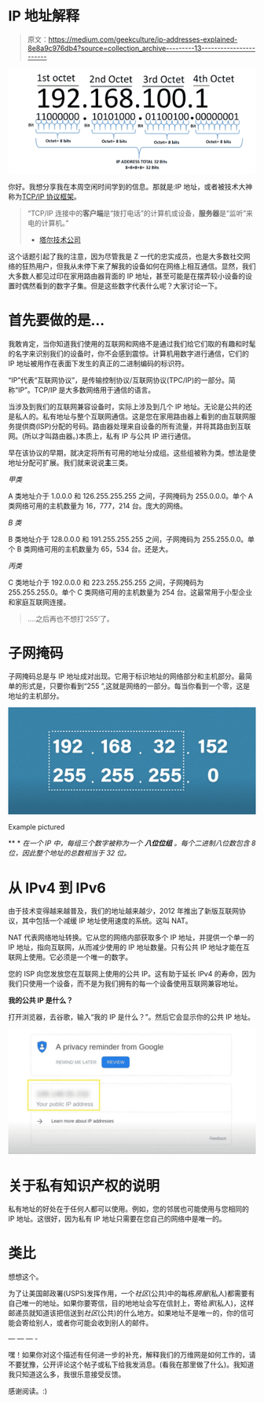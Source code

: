 # IP 地址解释

> 原文：<https://medium.com/geekculture/ip-addresses-explained-8e8a9c976db4?source=collection_archive---------13----------------------->

![](img/499731f252a30dfd9ecf37e38b00969f.png)

你好。我想分享我在本周空闲时间学到的信息。那就是:IP 地址，或者被技术大神称为[TCP/IP 协议框架](https://sourcedaddy.com/windows-xp/the-tcp-ip-protocol-framework.html)。

> “TCP/IP 连接中的**客户端**是“拨打电话”的计算机或设备，**服务器**是“监听”来电的计算机。”
> 
> - [塔尔技术公司](https://www.taltech.com/datacollection/articles/a_brief_overview_of_tcp_ip_communications)

这个话题引起了我的注意，因为尽管我是 Z 一代的忠实成员，也是大多数社交网络的狂热用户，但我从未停下来了解我的设备如何在网络上相互通信。显然，我们大多数人都见过印在家用路由器背面的 IP 地址，甚至可能是在摆弄较小设备的设置时偶然看到的数字子集。但是这些数字代表什么呢？大家讨论一下。

# 首先要做的是…

我敢肯定，当你知道我们使用的互联网和网络不是通过我们给它们取的有趣和时髦的名字来识别我们的设备时，你不会感到震惊。计算机用数字进行通信，它们的 IP 地址被用作在表面下发生的真正的二进制编码的标识符。

“IP”代表“互联网协议”，是传输控制协议/互联网协议(TPC/IP)的一部分。简称“IP”。TCP/IP 是大多数网络用于通信的语言。

当涉及到我们的互联网兼容设备时，实际上涉及到几个 IP 地址。无论是公共的还是私人的。私有地址与整个互联网通信。这是您在家用路由器上看到的由互联网服务提供商(ISP)分配的号码。路由器处理来自设备的所有流量，并将其路由到互联网。(所以才叫路由器。)本质上，私有 IP 与公共 IP 进行通信。

早在该协议的早期，就决定将所有可用的地址分成组。这些组被称为类。想法是使地址分配可扩展。我们就来说说**主**三类。

*甲类*

A 类地址介于 1.0.0.0 和 126.255.255.255 之间，子网掩码为 255.0.0.0。单个 A 类网络可用的主机数量为 16，777，214 台。庞大的网络。

*B 类*

B 类地址介于 128.0.0.0 和 191.255.255.255 之间，子网掩码为 255.255.0.0。单个 B 类网络可用的主机数量为 65，534 台。还是大。

*丙类*

C 类地址介于 192.0.0.0 和 223.255.255.255 之间，子网掩码为 255.255.255.0。单个 C 类网络可用的主机数量为 254 台。这最常用于小型企业和家庭互联网连接。

> ….之后再也不想打‘255’了。

# 子网掩码

子网掩码总是与 IP 地址成对出现。它用于标识地址的网络部分和主机部分。最简单的形式是，只要你看到“255 ”,这就是网络的一部分。每当你看到一个零，这是地址的主机部分。

![](img/01453459f99aa5ab3b983384e4e1f5fc.png)

Example pictured

** * *在一个 IP 中，每组三个数字被称为一个* ***八位位组*** *。每个二进制八位数包含 8 位，因此整个地址的总数相当于 32 位。*

# 从 IPv4 到 IPv6

由于技术变得越来越普及，我们的地址越来越少，2012 年推出了新版互联网协议，其中包括一个减缓 IP 地址使用速度的系统。这叫 NAT。

NAT 代表网络地址转换。它从您的网络内部获取多个 IP 地址，并提供一个单一的 IP 地址，指向互联网，从而减少使用的 IP 地址数量。只有公共 IP 地址才能在互联网上使用。它必须是一个唯一的数字。

您的 ISP 向您发放您在互联网上使用的公共 IP。这有助于延长 IPv4 的寿命，因为我们只使用一个设备，而不是为我们拥有的每一个设备使用互联网兼容地址。

**我的公共 IP 是什么？**

打开浏览器，去谷歌，输入“我的 IP 是什么？”。然后它会显示你的公共 IP 地址。

![](img/978cd9f7b2fcd6e9a160d0686a78dbf3.png)

# 关于私有知识产权的说明

私有地址的好处在于任何人都可以使用。例如，您的邻居也可能使用与您相同的 IP 地址。这很好，因为私有 IP 地址只需要在您自己的网络中是唯一的。

# **类比**

想想这个。

为了让美国邮政署​(USPS)发挥作用，一个*社区*(公共)中的每栋*房屋*(私人)都需要有自己唯一的地址。如果你要寄信，目的地地址会写在信封上，寄给*家*(私人)，这样邮递员就知道该把信送到*社区*(公共)的什么地方。如果地址不是唯一的，你的信可能会寄给别人，或者你可能会收到别人的邮件。

— — — -

嘿！如果你对这个描述有任何进一步的补充，解释我们的万维网是如何工作的，请不要犹豫，公开评论这个帖子或私下给我发消息。(看我在那里做了什么)。我知道我只知道这么多，我很乐意接受反馈。

感谢阅读。:)